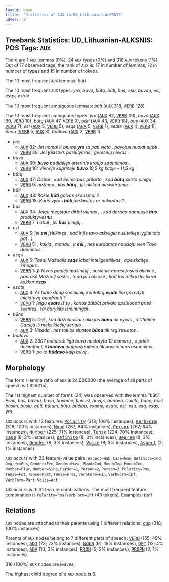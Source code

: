 ```yaml
---
layout: base
title:  'Statistics of AUX in UD_Lithuanian-ALKSNIS'
udver: '2'
---
```


## Treebank Statistics: UD_Lithuanian-ALKSNIS: POS Tags: `AUX`

There are 1 `AUX` lemmas (0%), 24 `AUX` types (0%) and 318 `AUX` tokens (1%).
Out of 17 observed tags, the rank of `AUX` is: 17 in number of lemmas, 12 in number of types and 15 in number of tokens.

The 10 most frequent `AUX` lemmas: <em>būti</em>

The 10 most frequent `AUX` types:  <em>yra, buvo, būtų, būti, bus, esu, buvau, esi, esąs, esate</em>

The 10 most frequent ambiguous lemmas: <em>būti</em> (<tt><a href="lt_alksnis-pos-AUX.html">AUX</a></tt> 318, <tt><a href="lt_alksnis-pos-VERB.html">VERB</a></tt> 126)

The 10 most frequent ambiguous types:  <em>yra</em> (<tt><a href="lt_alksnis-pos-AUX.html">AUX</a></tt> 82, <tt><a href="lt_alksnis-pos-VERB.html">VERB</a></tt> 39), <em>buvo</em> (<tt><a href="lt_alksnis-pos-AUX.html">AUX</a></tt> 60, <tt><a href="lt_alksnis-pos-VERB.html">VERB</a></tt> 10), <em>būtų</em> (<tt><a href="lt_alksnis-pos-AUX.html">AUX</a></tt> 47, <tt><a href="lt_alksnis-pos-VERB.html">VERB</a></tt> 9), <em>būti</em> (<tt><a href="lt_alksnis-pos-AUX.html">AUX</a></tt> 43, <tt><a href="lt_alksnis-pos-VERB.html">VERB</a></tt> 18), <em>bus</em> (<tt><a href="lt_alksnis-pos-AUX.html">AUX</a></tt> 34, <tt><a href="lt_alksnis-pos-VERB.html">VERB</a></tt> 7), <em>esi</em> (<tt><a href="lt_alksnis-pos-AUX.html">AUX</a></tt> 5, <tt><a href="lt_alksnis-pos-VERB.html">VERB</a></tt> 5), <em>esąs</em> (<tt><a href="lt_alksnis-pos-AUX.html">AUX</a></tt> 5, <tt><a href="lt_alksnis-pos-VERB.html">VERB</a></tt> 1), <em>esate</em> (<tt><a href="lt_alksnis-pos-AUX.html">AUX</a></tt> 4, <tt><a href="lt_alksnis-pos-VERB.html">VERB</a></tt> 1), <em>būna</em> (<tt><a href="lt_alksnis-pos-VERB.html">VERB</a></tt> 5, <tt><a href="lt_alksnis-pos-AUX.html">AUX</a></tt> 3), <em>būdavo</em> (<tt><a href="lt_alksnis-pos-AUX.html">AUX</a></tt> 2, <tt><a href="lt_alksnis-pos-VERB.html">VERB</a></tt> 1)


* <em>yra</em>
  * <tt><a href="lt_alksnis-pos-AUX.html">AUX</a></tt> 82: <em>Jei namai ir biuras <b>yra</b> ta pati vieta , pavojus nuolat dirbti .</em>
  * <tt><a href="lt_alksnis-pos-VERB.html">VERB</a></tt> 39: <em>Jei <b>yra</b> toks pasiūlymas , geresnių niekas .</em>
* <em>buvo</em>
  * <tt><a href="lt_alksnis-pos-AUX.html">AUX</a></tt> 60: <em><b>buvo</b> padidėjęs arterinis kraujo spaudimas .</em>
  * <tt><a href="lt_alksnis-pos-VERB.html">VERB</a></tt> 10: <em>Vienoje kuprinėje <b>buvo</b> 10,5 kg kitoje - 11,5 kg .</em>
* <em>būtų</em>
  * <tt><a href="lt_alksnis-pos-AUX.html">AUX</a></tt> 47: <em>Dabar , kad Seime bus pritarta , kad <b>būtų</b> skirta pinigų .</em>
  * <tt><a href="lt_alksnis-pos-VERB.html">VERB</a></tt> 9: <em>nežinau , kas <b>būtų</b> , jei niekad nesiskirtume .</em>
* <em>būti</em>
  * <tt><a href="lt_alksnis-pos-AUX.html">AUX</a></tt> 43: <em>Kokie <b>būti</b> galvos skausmai ?</em>
  * <tt><a href="lt_alksnis-pos-VERB.html">VERB</a></tt> 18: <em>Kuris vyras <b>būti</b> perkirstas ar nukirstas ?..</em>
* <em>bus</em>
  * <tt><a href="lt_alksnis-pos-AUX.html">AUX</a></tt> 34: <em>Jeigu mėgstate dirbti vienas , , kad darbas namuose <b>bus</b> produktyvesnis .</em>
  * <tt><a href="lt_alksnis-pos-VERB.html">VERB</a></tt> 7: <em>Labai , jei <b>bus</b> pinigų .</em>
* <em>esi</em>
  * <tt><a href="lt_alksnis-pos-AUX.html">AUX</a></tt> 5: <em>jei <b>esi</b> įsitikinęs , kad ir jis tavo atžvilgiu nusiteikęs lygiai taip pat . )</em>
  * <tt><a href="lt_alksnis-pos-VERB.html">VERB</a></tt> 5: <em>, kokia , manau , ir <b>esi</b> , nes kurdamas naudoju vien Tavo duomenis .</em>
* <em>esąs</em>
  * <tt><a href="lt_alksnis-pos-AUX.html">AUX</a></tt> 5: <em>Tasai Mažuolis <b>esąs</b> labai inteligentiškas , apsiskaitęs žmogus .</em>
  * <tt><a href="lt_alksnis-pos-VERB.html">VERB</a></tt> 1: <em>§ Tėvas padėjo mašinėlę , nusiėmė aprasojusius akinius , paprašė Mažuolį sėstis , tada jau atsakė , kad tas laikraštis tikrai kažkur <b>esąs</b> .</em>
* <em>esate</em>
  * <tt><a href="lt_alksnis-pos-AUX.html">AUX</a></tt> 4: <em>Ar turite daug socialinių kontaktų <b>esate</b> linkęs rodyti iniciatyvą bendrauti ?</em>
  * <tt><a href="lt_alksnis-pos-VERB.html">VERB</a></tt> 1: <em>jeigu <b>esate</b> iš tų , kurios žūtbūt privalo apsikuopti prieš šventes , tai darykite išmintingai .</em>
* <em>būna</em>
  * <tt><a href="lt_alksnis-pos-VERB.html">VERB</a></tt> 5: <em>Ogi , kad dažniausiai šalia jos <b>būna</b> ne vyras , o Chaime Garsija iš meksikiečių serialo .</em>
  * <tt><a href="lt_alksnis-pos-AUX.html">AUX</a></tt> 3: <em>Visada , nes tokios siuntos <b>būna</b> tik registruotos .</em>
* <em>būdavo</em>
  * <tt><a href="lt_alksnis-pos-AUX.html">AUX</a></tt> 2: <em>2007 metais ši liga buvo nustatyta 12 asmenų , o prieš dešimtmetį ji <b>būdavo</b> diagnozuojama tik pavieniams asmenims .</em>
  * <tt><a href="lt_alksnis-pos-VERB.html">VERB</a></tt> 1: <em>po to <b>būdavo</b> kaip buvę .</em>

## Morphology

The form / lemma ratio of `AUX` is 24.000000 (the average of all parts of speech is 1.826215).

The 1st highest number of forms (24) was observed with the lemma “būti”: <em>Esmi, bus, buvau, buvo, buvome, buvusi, buvęs, būdavo, būkite, būna, būsi, būsim, būsiu, būti, būtum, būtų, būčiau, esame, esate, esi, esu, esą, esąs, yra</em>.

`AUX` occurs with 12 features: <tt><a href="lt_alksnis-feat-Polarity.html">Polarity</a></tt> (318; 100% instances), <tt><a href="lt_alksnis-feat-VerbForm.html">VerbForm</a></tt> (318; 100% instances), <tt><a href="lt_alksnis-feat-Mood.html">Mood</a></tt> (267; 84% instances), <tt><a href="lt_alksnis-feat-Person.html">Person</a></tt> (267; 84% instances), <tt><a href="lt_alksnis-feat-Number.html">Number</a></tt> (225; 71% instances), <tt><a href="lt_alksnis-feat-Tense.html">Tense</a></tt> (224; 70% instances), <tt><a href="lt_alksnis-feat-Case.html">Case</a></tt> (8; 3% instances), <tt><a href="lt_alksnis-feat-Definite.html">Definite</a></tt> (8; 3% instances), <tt><a href="lt_alksnis-feat-Degree.html">Degree</a></tt> (8; 3% instances), <tt><a href="lt_alksnis-feat-Gender.html">Gender</a></tt> (8; 3% instances), <tt><a href="lt_alksnis-feat-Voice.html">Voice</a></tt> (8; 3% instances), <tt><a href="lt_alksnis-feat-Aspect.html">Aspect</a></tt> (2; 1% instances)

`AUX` occurs with 22 feature-value pairs: `Aspect=Hab`, `Case=Nom`, `Definite=Ind`, `Degree=Pos`, `Gender=Fem`, `Gender=Masc`, `Mood=Cnd`, `Mood=Imp`, `Mood=Ind`, `Number=Plur`, `Number=Sing`, `Person=1`, `Person=2`, `Person=3`, `Polarity=Pos`, `Tense=Fut`, `Tense=Past`, `Tense=Pres`, `VerbForm=Fin`, `VerbForm=Inf`, `VerbForm=Part`, `Voice=Act`

`AUX` occurs with 31 feature combinations.
The most frequent feature combination is `Polarity=Pos|VerbForm=Inf` (43 tokens).
Examples: <em>būti</em>


## Relations

`AUX` nodes are attached to their parents using 1 different relations: <tt><a href="lt_alksnis-dep-cop.html">cop</a></tt> (318; 100% instances)

Parents of `AUX` nodes belong to 7 different parts of speech: <tt><a href="lt_alksnis-pos-VERB.html">VERB</a></tt> (155; 49% instances), <tt><a href="lt_alksnis-pos-ADJ.html">ADJ</a></tt> (73; 23% instances), <tt><a href="lt_alksnis-pos-NOUN.html">NOUN</a></tt> (61; 19% instances), <tt><a href="lt_alksnis-pos-DET.html">DET</a></tt> (12; 4% instances), <tt><a href="lt_alksnis-pos-ADV.html">ADV</a></tt> (10; 3% instances), <tt><a href="lt_alksnis-pos-PRON.html">PRON</a></tt> (5; 2% instances), <tt><a href="lt_alksnis-pos-PROPN.html">PROPN</a></tt> (2; 1% instances)

318 (100%) `AUX` nodes are leaves.

The highest child degree of a `AUX` node is 0.

